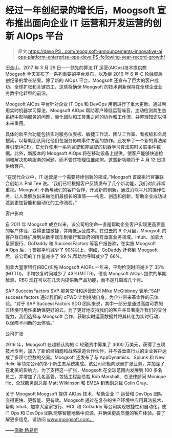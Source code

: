 # 经过一年创纪录的增长后，Moogsoft 宣布推出面向企业 IT 运营和开发运营的创新 AIOps 平台

> 原文:[https://devo PS . com/moog soft-announcements-innovative-ai ops-platform-enterprise-ops-devo PS-following-year-record-growth/](https://devops.com/moogsoft-announces-innovative-aiops-platform-enterprise-ops-devops-following-year-record-growth/)

旧金山，2017 年 3 月 29 日——领先的算法 IT 运营(AIOps)技术提供商 Moogsoft 今天宣布了一系列重要的平台发布，以及继 2016 年 6 月 C 轮融资后创纪录的增长结果。除了新的 AIOps 平台，Moogsoft 还宣布了巨大的客户成功、全球扩张和关键员工，这些将确保 Moogsoft 的技术创新保持在全球企业业务数字化转型的前沿。

Moogsoft AIOps 平台针对企业 IT Ops 和 DevOps 用例进行了重大更新。通过利用实时机器学习算法，Moogsoft AIOps 帮助客户降低运营噪音，主动检测其生态系统中影响服务的问题，简化团队和工具集之间的协作和工作流，并整理知识以供未来重用。

具体的新平台功能包括实时服务仪表板、敏捷工作流、团队工作室、看板板和全局搜索，以帮助团队简化他们在服务影响事件方面的协作。还发布了一个新的算法聚类引擎(ACE)，它允许使用一系列监督和非监督的机器学习算法实时关联事件数据。此外，新版本的 Moogsoft AIOps 将在移动设备上提供，使客户能够快速检测和解决影响服务的问题，而不管其物理位置如何。这些新功能将于 4 月 12 日提供给客户。

“在现代企业中，IT 运营是一个需要持续创新的领域，”Moogsoft 首席执行官兼联合创始人 Phil Tee 说。“我们已经根据客户反馈发布了几个新功能，我们对此非常重视。Moogsoft 不断与我们的客户合作，开发新的创新，通过消除平凡的操作任务，让人类解放出来做他们最擅长的事情——构思、创造和创新，帮助企业成功过渡到更加智能和自动化的工作流程。”

客户影响

自 2011 年 Moogsoft 成立以来，该公司的使命一直是帮助企业客户实现更高质量的客户体验，变得更加敏捷，并降低运营成本。在过去的 9 个月里，Moogsoft 的客户群已经扩展到从数字娱乐到银行和政府的所有垂直业务领域。Intuit、加拿大皇家银行、GoDaddy 和 SuccessFactors 等客户报告称，在实施 Moogsoft AIOps 后，it 警报平均减少了 90%以上。例如，GoDaddy 迁移到 Moogsoft 后，该公司的工作量减少了 99 %,帮助台呼叫减少了 66%。

加拿大皇家银行(RBC)实施 Moogsoft AIOPs 一年来，平均检测时间减少了 35%(MTTD)，平均恢复时间减少了 43%(MTTR)。借助 Moogsoft AIOps 提供的早期检测，RBC 现在可以在几天内提供新产品功能，而不是几周或几个月。

SAP SuccessFactors SVP 服务交付和运营部的 Mike McGibbney 表示:“SAP success factors 通过我们的 cFWD 计划挑战自身，为企业带来革命性的云体验。“对于 SAP SuccessFactors SDO 团队来说，其中一部分是通过高度可靠的云环境可用性来确保更好的云。为了更好地支持我们的客户并显著提升我们的交付能力，我们选择与 Moogsoft 合作，获取实时运营数据并将其转化为实时行动，以保障不间断的云体验。”

公司扩张

2016 年，Moogsoft 在超额认购的 C 轮融资中筹集了 3000 万美元，获得了五项技术专利，加入了新的经销商和战略渠道合作伙伴，并与各垂直行业的企业客户达成了多项七位数的交易。Moogsoft 还发布了与 AppDynamics、Splunk 和 New Relic 等领先公司的多个新生态系统集成。该公司积极向欧洲扩张业务，并加深了在北美的影响力。为了支持这一扩张，Moogsoft 在全球范围内发展到 100 多名员工，并增加了几名高管，包括工程副总裁 Bob Marshall、总法律顾问 Monique Ho、全球服务副总裁 Matt Wilkinson 和 EMEA 销售副总裁 Colin Gray。

关于 Moogsoft
Moogsoft 提供 AIOps 技术，帮助企业 IT 运营和 DevOps 团队变得更快、更智能、更有效。Moogsoft 通过在复杂的生产环境中应用算法技术，帮助 Intuit、加拿大皇家银行、HCL 和 GoDaddy 等公司实现敏捷性和自动化，使 IT Ops 和 DevOps 团队能够智能地集中资源，并确保更高质量的客户体验。要了解更多信息，请访问 www.moogsoft.com。

——[儒勒·路易斯](https://devops.com/author/jules/)